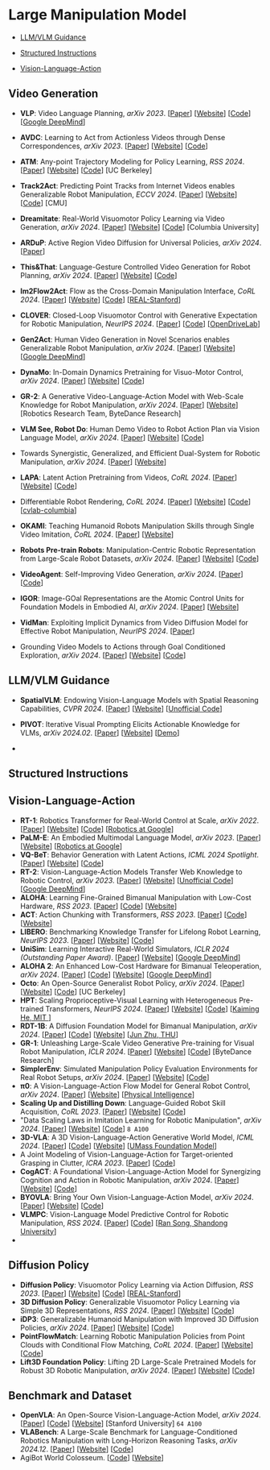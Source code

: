 # Large Manipulation Model







- [LLM/VLM Guidance](#LLM/VLM-Guidance)

- [Structured Instructions](#Structured-Instructions)
- [Vision-Language-Action](#Vision-Language-Action)



## Video Generation

- **VLP**: Video Language Planning, *arXiv 2023*. [[Paper](https://arxiv.org/abs/2310.10625)] [[Website](https://video-language-planning.github.io/)] [[Code](https://github.com/video-language-planning/vlp_code)]  [[Google DeepMind](https://deepmind.google/discover/blog/)]
- **AVDC**: Learning to Act from Actionless Videos through Dense Correspondences, *arXiv 2023*. [[Paper](https://arxiv.org/abs/2310.08576)] [[Website](https://flow-diffusion.github.io/)] [[Code](https://github.com/flow-diffusion/AVDC)]

- **ATM**: Any-point Trajectory Modeling for Policy Learning, *RSS 2024*. [[Paper](https://arxiv.org/abs/2401.00025)] [[Website](https://xingyu-lin.github.io/atm/)] [[Code](https://github.com/Large-Trajectory-Model/ATM)] [UC Berkeley]
- **Track2Act**: Predicting Point Tracks from Internet Videos enables Generalizable Robot Manipulation, *ECCV 2024*. [[Paper](https://arxiv.org/abs/2405.01527)] [[Website](https://homangab.github.io/track2act/)] [[Code](https://github.com/homangab/Track-2-Act/)] [CMU]
- **Dreamitate**: Real-World Visuomotor Policy Learning via Video Generation, *arXiv 2024*. [[Paper](https://arxiv.org/abs/2406.16862)] [[Website](https://dreamitate.cs.columbia.edu/)] [[Code](https://github.com/cvlab-columbia/dreamitate)] [Columbia University]
- **ARDuP**: Active Region Video Diffusion for Universal Policies, *arXiv 2024*. [[Paper](https://arxiv.org/abs/2406.13301)]
- **This&That**: Language-Gesture Controlled Video Generation for Robot Planning, *arXiv 2024*. [[Paper](https://arxiv.org/abs/2407.05530?context=cs)] [[Website](https://cfeng16.github.io/this-and-that/)] [[Code](https://github.com/cfeng16/this-and-that)]
- **Im2Flow2Act**: Flow as the Cross-Domain Manipulation Interface, *CoRL 2024*. [[Paper](https://arxiv.org/abs/2407.15208)] [[Website](https://im-flow-act.github.io/)] [[Code](https://github.com/real-stanford/im2Flow2Act)]  [[REAL-Stanford](https://github.com/real-stanford)]
- **CLOVER**: Closed-Loop Visuomotor Control with Generative Expectation for Robotic Manipulation, *NeurIPS 2024*. [[Paper](https://arxiv.org/abs/2409.09016)] [[Code](https://github.com/OpenDriveLab/CLOVER)] [[OpenDriveLab](https://github.com/OpenDriveLab)]
- **Gen2Act**: Human Video Generation in Novel Scenarios enables Generalizable Robot Manipulation, *arXiv 2024*. [[Paper](https://arxiv.org/abs/2409.16283)] [[Website](https://homangab.github.io/gen2act/)] [[Google DeepMind](https://deepmind.google/discover/blog/)]
- **DynaMo**: In-Domain Dynamics Pretraining for Visuo-Motor Control, *arXiv 2024*. [[Paper](https://arxiv.org/abs/2409.12192)] [[Website](https://dynamo-ssl.github.io/)] [[Code](https://github.com/jeffacce/dynamo_ssl)]
- **GR-2**: A Generative Video-Language-Action Model with Web-Scale Knowledge for Robot Manipulation, *arXiv 2024*. [[Paper](https://arxiv.org/abs/2410.06158)] [[Website](https://gr2-manipulation.github.io/)] [Robotics Research Team, ByteDance Research]
- **VLM See, Robot Do**: Human Demo Video to Robot Action Plan via Vision Language Model, *arXiv 2024*. [[Paper](https://arxiv.org/abs/2410.08792)] [[Website](https://ai4ce.github.io/SeeDo/)] [[Code](https://github.com/ai4ce/SeeDo)]
- Towards Synergistic, Generalized, and Efficient Dual-System for Robotic Manipulation, *arXiv 2024*. [[Paper](https://arxiv.org/abs/2410.08001)] [[Website](https://opendrivelab.com/RoboDual/)]
- **LAPA**: Latent Action Pretraining from Videos, *CoRL 2024*. [[Paper](https://arxiv.org/abs/2410.11758)] [[Website](https://latentactionpretraining.github.io/)] [[Code](https://github.com/LatentActionPretraining/LAPA)]
- Differentiable Robot Rendering, *CoRL 2024*. [[Paper](https://arxiv.org/abs/2410.13851)] [[Website](https://drrobot.cs.columbia.edu/)] [[Code](https://github.com/cvlab-columbia/drrobot)] [[cvlab-columbia](https://github.com/cvlab-columbia)]
- **OKAMI**: Teaching Humanoid Robots Manipulation Skills through Single Video Imitation, *CoRL 2024*. [[Paper](https://arxiv.org/abs/2410.11792)] [[Website](https://ut-austin-rpl.github.io/OKAMI/)]
- **Robots Pre-train Robots**: Manipulation-Centric Robotic Representation from Large-Scale Robot Datasets, *arXiv 2024*. [[Paper](https://arxiv.org/abs/2410.22325)] [[Website](https://robots-pretrain-robots.github.io/)] [[Code](https://github.com/luccachiang/robots-pretrain-robots)]
- **VideoAgent**: Self-Improving Video Generation, *arXiv 2024*. [[Paper](https://arxiv.org/abs/2410.10076)] [[Code](https://github.com/Video-as-Agent/VideoAgent)]
- **IGOR**: Image-GOal Representations are the Atomic Control Units for Foundation Models in Embodied AI, *arXiv 2024*. [[Paper](https://arxiv.org/abs/2411.00785)] [[Website](https://www.microsoft.com/en-us/research/project/igor-image-goal-representations/)]
- **VidMan**: Exploiting Implicit Dynamics from Video Diffusion Model for Effective Robot Manipulation, *NeurIPS 2024*. [[Paper](https://arxiv.org/abs/2411.09153)]
- Grounding Video Models to Actions through Goal Conditioned Exploration, *arXiv 2024*. [[Paper](https://arxiv.org/abs/2411.07223)] [[Website](https://video-to-action.github.io/)] [[Code](https://github.com/video-to-action/video-to-action-release)]



## LLM/VLM Guidance

- **SpatialVLM**: Endowing Vision-Language Models with Spatial Reasoning Capabilities, *CVPR 2024*. [[Paper](https://arxiv.org/abs/2401.12168)] [[Website](https://spatial-vlm.github.io/#community-implementation)] [[Unofficial Code](https://github.com/remyxai/VQASynth)]

- **PIVOT**: Iterative Visual Prompting Elicits Actionable Knowledge for VLMs, *arXiv 2024.02*. [[Paper](https://arxiv.org/abs/2402.07872)] [[Website](https://pivot-prompt.github.io/)] [[Demo](https://pivot-prompt.github.io/#demo)]
- 

## Structured Instructions



## Vision-Language-Action

- **RT-1**: Robotics Transformer for Real-World Control at Scale, *arXiv 2022*. [[Paper](https://arxiv.org/abs/2212.06817)] [[Website](https://robotics-transformer1.github.io/)] [[Code](https://github.com/google-research/robotics_transformer)] [[Robotics at Google](https://deepmind.google/discover/blog/)]
- **PaLM-E**: An Embodied Multimodal Language Model, *arXiv 2023*. [[Paper](https://arxiv.org/abs/2303.03378)] [[Website](https://palm-e.github.io/)] [[Robotics at Google](https://deepmind.google/discover/blog/)]
- **VQ-BeT**: Behavior Generation with Latent Actions, *ICML 2024 Spotlight*. [[Paper](https://arxiv.org/abs/2403.03181)] [[Website](https://sjlee.cc/vq-bet/)] [[Code](https://github.com/jayLEE0301/vq_bet_official)]
- **RT-2**: Vision-Language-Action Models Transfer Web Knowledge to Robotic Control, *arXiv 2023*. [[Paper](https://arxiv.org/abs/2307.15818)] [[Website](https://robotics-transformer2.github.io/)] [[Unofficial Code](https://github.com/kyegomez/RT-2)] [[Google DeepMind](https://deepmind.google/discover/blog/)]
- **ALOHA**: Learning Fine-Grained Bimanual Manipulation with Low-Cost Hardware, *RSS 2023*. [[Paper](https://arxiv.org/abs/2304.13705)] [[Code](https://github.com/tonyzhaozh/aloha)] [[Website](https://tonyzhaozh.github.io/aloha/)]
- **ACT**: Action Chunking with Transformers, *RSS 2023*. [[Paper](https://arxiv.org/abs/2304.13705)] [[Code](https://github.com/tonyzhaozh/aloha)] [[Website](https://tonyzhaozh.github.io/aloha/)]
- **LIBERO**: Benchmarking Knowledge Transfer for Lifelong Robot Learning, *NeurIPS 2023*. [[Paper](https://arxiv.org/abs/2306.03310)] [[Website](https://libero-project.github.io/main.html)] [[Code](https://github.com/Lifelong-Robot-Learning/LIBERO)]
- **UniSim**: Learning Interactive Real-World Simulators, *ICLR 2024 (Outstanding Paper Award)*. [[Paper](https://arxiv.org/abs/2310.06114)] [[Website](https://universal-simulator.github.io/unisim/)] [[Google DeepMind](https://deepmind.google/discover/blog/)]
- **ALOHA 2**: An Enhanced Low-Cost Hardware for Bimanual Teleoperation, *arXiv 2024*. [[Paper](https://arxiv.org/abs/2405.02292)] [[Code](https://github.com/tonyzhaozh/aloha/tree/main/aloha2)] [[Website](https://aloha-2.github.io/)]  [[Google DeepMind](https://deepmind.google/discover/blog/)]
- **Octo**: An Open-Source Generalist Robot Policy, *arXiv 2024*. [[Paper](https://arxiv.org/abs/2405.12213)] [[Website](https://octo-models.github.io/)] [[Code](https://github.com/octo-models/octo)] [UC Berkeley]
- **HPT**: Scaling Proprioceptive-Visual Learning with Heterogeneous Pre-trained Transformers, *NeurIPS 2024*. [[Paper](https://arxiv.org/abs/2409.20537)] [[Website](https://liruiw.github.io/hpt/)] [[Code](https://github.com/liruiw/HPT)] [[Kaiming He, MIT ](https://people.csail.mit.edu/kaiming/)]
- **RDT-1B**: A Diffusion Foundation Model for Bimanual Manipulation, *arXiv 2024*. [[Paper](https://arxiv.org/abs/2410.07864)] [[Code](https://github.com/thu-ml/RoboticsDiffusionTransformer)] [[Website](https://rdt-robotics.github.io/rdt-robotics/)] [[Jun Zhu, THU](https://scholar.google.com/citations?hl=en&user=axsP38wAAAAJ&view_op=list_works&sortby=pubdate)]
- **GR-1**: Unleashing Large-Scale Video Generative Pre-training for Visual Robot Manipulation, *ICLR 2024*. [[Paper](https://arxiv.org/abs/2312.13139)] [[Website](https://gr1-manipulation.github.io/)] [[Code](https://github.com/bytedance/GR-1)] [ByteDance Research]
- **SimplerEnv**: Simulated Manipulation Policy Evaluation Environments for Real Robot Setups, *arXiv 2024*. [[Paper](https://arxiv.org/abs/2405.05941)] [[Website](https://simpler-env.github.io/)] [[Code](https://github.com/simpler-env/SimplerEnv)]
- **π0**: A Vision-Language-Action Flow Model for General Robot Control, *arXiv 2024*. [[Paper](https://arxiv.org/abs/2410.24164)] [[Website](https://www.physicalintelligence.company/blog/pi0)] [[Physical Intelligence](https://www.physicalintelligence.company/)]
- **Scaling Up and Distilling Down**: Language-Guided Robot Skill Acquisition, *CoRL 2023*. [[Paper](https://openreview.net/forum?id=3uwj8QZROL)] [[Website](https://www.cs.columbia.edu/~huy/scalingup/)] [[Code](https://github.com/real-stanford/scalingup)]
- "Data Scaling Laws in Imitation Learning for Robotic Manipulation", *arXiv 2024*. [[Paper](https://arxiv.org/abs/2410.18647)] [[Website](https://data-scaling-laws.github.io/)] [[Code](https://github.com/Fanqi-Lin/Data-Scaling-Laws)] ``8 A100``
- **3D-VLA**: A 3D Vision-Language-Action Generative World Model, *ICML 2024*. [[Paper](https://arxiv.org/abs/2403.09631)] [[Code](https://github.com/UMass-Foundation-Model/3D-VLA)] [[Website](https://vis-www.cs.umass.edu/3dvla/)] [[UMass Foundation Model](https://github.com/UMass-Foundation-Model)]
- A Joint Modeling of Vision-Language-Action for Target-oriented Grasping in Clutter, *ICRA 2023*. [[Paper](https://arxiv.org/abs/2302.12610)] [[Code](https://github.com/xukechun/Vision-Language-Grasping)]
- **CogACT**: A Foundational Vision-Language-Action Model for Synergizing Cognition and Action in Robotic Manipulation, *arXiv 2024*. [[Paper](https://arxiv.org/abs/2411.19650)] [[Website](https://cogact.github.io/)] [[Code](https://github.com/microsoft/CogACT)]
- **BYOVLA**: Bring Your Own Vision-Language-Action Model, *arXiv 2024*. [[Paper](https://arxiv.org/abs/2410.01971)] [[Website](https://aasherh.github.io/byovla/)] [[Code](https://github.com/irom-princeton/byovla)]
- **VLMPC**: Vision-Language Model Predictive Control for Robotic Manipulation, *RSS 2024*. [[Paper](https://arxiv.org/abs/2407.09829)] [[Code](https://github.com/PPjmchen/VLMPC)] [[Ran Song, Shandong University](https://faculty.sdu.edu.cn/songran/en/index/1023305/list/index.htm)]
- 



##  Diffusion Policy

- **Diffusion Policy**: Visuomotor Policy Learning via Action Diffusion, *RSS 2023*. [[Paper](https://arxiv.org/abs/2303.04137)] [[Website](https://diffusion-policy.cs.columbia.edu/)] [[Code](https://github.com/real-stanford/diffusion_policy)] [[REAL-Stanford](https://github.com/real-stanford)]
- **3D Diffusion Policy**: Generalizable Visuomotor Policy Learning via Simple 3D Representations, *RSS 2024*. [[Paper](https://arxiv.org/abs/2403.03954)] [[Website](https://3d-diffusion-policy.github.io/)] [[Code](https://github.com/YanjieZe/3D-Diffusion-Policy)]
- **iDP3**: Generalizable Humanoid Manipulation with Improved 3D Diffusion Policies, *arXiv 2024*. [[Paper](https://arxiv.org/abs/2410.10803)] [[Website](https://humanoid-manipulation.github.io/)] [[Code](https://github.com/YanjieZe/Improved-3D-Diffusion-Policy)]
- **PointFlowMatch**: Learning Robotic Manipulation Policies from Point Clouds with Conditional Flow Matching, *CoRL 2024*. [[Paper](https://arxiv.org/abs/2409.07343)] [[Website](https://pointflowmatch.cs.uni-freiburg.de/)] [[Code](https://github.com/robot-learning-freiburg/PointFlowMatch)]
- **Lift3D Foundation Policy**: Lifting 2D Large-Scale Pretrained Models for Robust 3D Robotic Manipulation, *arXiv 2024*. [[Paper](https://arxiv.org/abs/2411.18623)] [[Website](https://lift3d-web.github.io/)] [[Code](https://github.com/PKU-HMI-Lab/LIFT3D)]



## Benchmark and Dataset

- **OpenVLA**: An Open-Source Vision-Language-Action Model, *arXiv 2024*. [[Paper](https://arxiv.org/abs/2406.09246)] [[Code](https://github.com/openvla/openvla)] [[Website](https://openvla.github.io/)] [Stanford University] ``64 A100``
- **VLABench**: A Large-Scale Benchmark for Language-Conditioned Robotics Manipulation with Long-Horizon Reasoning Tasks, *arXiv 2024.12*. [[Paper](https://arxiv.org/abs/2412.18194)] [[Website](https://vlabench.github.io/)] [[Code](https://github.com/OpenMOSS/VLABench)]
- AgiBot World Colosseum. [[Code](https://github.com/OpenDriveLab/AgiBot-World)] [[Website](https://agibot-world.com/)]